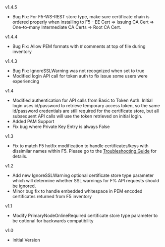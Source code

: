 v1.4.5
- Bug Fix: For F5-WS-REST store type, make sure certificate chain is ordered properly when installing to F5 - EE Cert => Issuing CA Cert => One-to-many Intermediate CA Certs => Root CA Cert.

v1.4.4
- Bug Fix: Allow PEM formats with # comments at top of file during inventory

v1.4.3
- Bug Fix: IgnoreSSLWarning was not recognized when set to true
- Modified login API call for token auth to fix issue some users were experiencing

v1.4
- Modified authentication for API calls from Basic to Token Auth.  Initial login uses id/password to retrieve temporary access token, so the same id/password credentials are still required for the certificate store, but all subsequent API calls will use the token retrieved on initial login.
- Added PAM Support
- Fix bug where Private Key Entry is always False

v1.3
- Fix to match F5 hotfix modification to handle certificates/keys with dissimilar names within F5.  Please go to the [Troubleshooting Guide](Troubleshooting.md#certificate-renewal-error) for details.

v1.2
- Add new IgnoreSSLWarning optional certificate store type parameter which will determine whether SSL warnings for F% API requests should be ignored.
- Minor bug fix to handle embedded whitespace in PEM encoded certificates returned from F5 inventory

v1.1
- Modify PrimaryNodeOnlineRequired certificate store type parameter to be optional for backwards compatibility

v1.0  
- Initial Version

